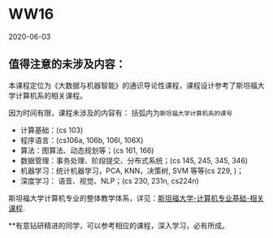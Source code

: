 # WW16

2020-06-03

## 值得注意的未涉及内容：

本课程定位为《大数据与机器智能》的通识导论性课程，课程设计参考了斯坦福大学计算机系的相关课程。

因为时间有限，课程未涉及的内容有：
括弧内为```斯坦福大学计算机系的课号```

- 计算基础：(cs 103)
- 程序语言：(cs106a, 106b, 106l, 106X)
- 算法：图算法、动态规划等；(cs 161, 166)
- 数据管理：事务处理、阶段提交、分布式系统；(cs 145, 245, 345, 346)
- 机器学习：统计机器学习，PCA, KNN，决策树, SVM 等等(cs 229, )；
- 深度学习： 语音、视觉、NLP；(cs 230, 231n,  cs224n)

斯坦福大学计算机专业的整体教学体系，详见：[斯坦福大学-计算机专业基础-相关课程](斯坦福大学的计算机专业的教学课程.md).

**有意钻研精进的同学，可以参考相应的课程，深入学习，必有所成。
